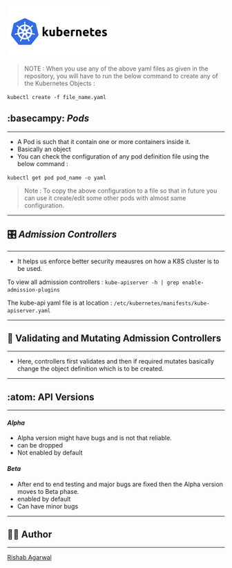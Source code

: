![K8S](/images/kubernetes-ar21.svg)

>NOTE : When you use any of the above yaml files as given in the repository, you will have to run the below command to create any of the Kubernetes Objects :

` kubectl create -f file_name.yaml `


## :basecampy: _Pods_
---

- A Pod is such that it contain one or more containers inside it.
- Basically an object
-  You can check the configuration of any pod definition file using the below command :

``` kubectl get pod pod_name -o yaml ```
> Note : To copy the above configuration to a file so that in future you can use it create/edit some other pods with almost same configuration.
---


## :control_knobs: _Admission Controllers_
---

* It helps us enforce better security meausres on how a K8S cluster is to be used.

 To view all admission controllers :
`kube-apiserver -h | grep enable-admission-plugins`


The kube-api yaml file is at location :
`/etc/kubernetes/manifests/kube-apiserver.yaml`

---

## :butterfly: Validating and Mutating Admission Controllers

---

* Here, controllers first validates and then if required mutates basically change the object definition which is to be created.

---

## :atom: API Versions

---

#### _Alpha_
- Alpha version might have bugs and is not that reliable.
- can be dropped
- Not enabled by default

#### _Beta_
- After end to end testing and major bugs are fixed then the Alpha version moves to Beta phase.
- enabled by default
- Can have minor bugs


***


## :artist: Author

***

[Rishab Agarwal](mailto:agarwal.risha@northeastern.edu)


















